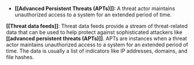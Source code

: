 - **[[Advanced Persistent Threats (APTs)]]:** A threat actor maintains unauthorized access to a system for an extended period of time.

**[[Threat data feeds]]**: Threat data feeds provide a stream of threat-related data that can be used to help protect against sophisticated attackers like **[[advanced persistent threats (APTs)]]**. APTs are instances when a threat actor maintains unauthorized access to a system for an extended period of time. The data is usually a list of indicators like IP addresses, domains, and file hashes.